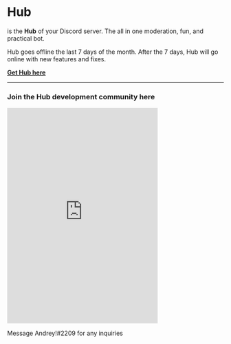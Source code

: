 # Hub

is the **Hub** of your Discord server. The all in one moderation, fun, and practical bot.

Hub goes offline the last 7 days of the month. After the 7 days, Hub will go online with new features and fixes.

[**Get Hub here**](https://discord.com/api/oauth2/authorize?client_id=856971541873819668&permissions=8&scope=bot%20applications.commands)

***

### **Join the Hub development community here**
<dl>
<iframe src="https://discord.com/widget?id=845310892152586240&theme=dark" width="350" height="500" allowtransparency="true" frameborder="0" sandbox="allow-popups allow-popups-to-escape-sandbox allow-same-origin allow-scripts"></iframe>
  </dl>
Message Andrey!#2209 for any inquiries
